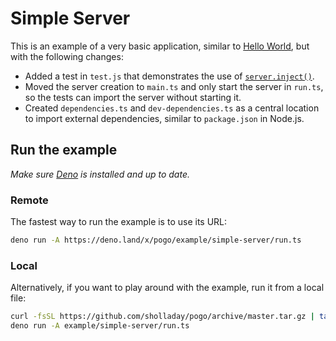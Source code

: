 # Simple Server

This is an example of a very basic application, similar to [Hello World](../hello-world), but with the following changes:
 - Added a test in `test.js` that demonstrates the use of [`server.inject()`](../../README.md#serverinjectrequest).
 - Moved the server creation to `main.ts` and only start the server in `run.ts`, so the tests can import the server without starting it.
 - Created `dependencies.ts` and `dev-dependencies.ts` as a central location to import external dependencies, similar to `package.json` in Node.js.

## Run the example

*Make sure [Deno](https://deno.land/) is installed and up to date.*

### Remote

The fastest way to run the example is to use its URL:

```sh
deno run -A https://deno.land/x/pogo/example/simple-server/run.ts
```

### Local

Alternatively, if you want to play around with the example, run it from a local file:

```sh
curl -fsSL https://github.com/sholladay/pogo/archive/master.tar.gz | tar -xz --strip-components=1 'pogo-master/example'
deno run -A example/simple-server/run.ts
```
